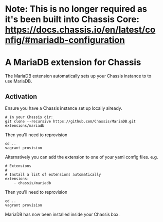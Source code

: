 # Note: This is no longer required as it's been built into Chassis Core: https://docs.chassis.io/en/latest/config/#mariadb-configuration

# A MariaDB extension for Chassis
The MariaDB extension automatically sets up your Chassis instance to to use MariaDB.

## Activation
Ensure you have a Chassis instance set up locally already.

```
# In your Chassis dir:
git clone --recursive https://github.com/Chassis/MariaDB.git extensions/mariadb
```

Then you'll need to reprovision
```
cd ..
vagrant provision
```

Alternatively you can add the extension to one of your yaml config files. e.g.
```
# Extensions
#
# Install a list of extensions automatically
extensions:
    - chassis/mariadb
```

Then you'll need to reprovision

```
cd ..
vagrant provision
```

MariaDB has now been installed inside your Chassis box.
